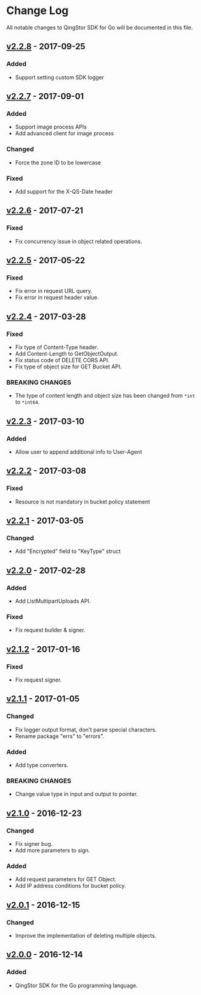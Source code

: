 # Change Log
All notable changes to QingStor SDK for Go will be documented in this file.

## [v2.2.8] - 2017-09-25

### Added

- Support setting custom SDK logger

## [v2.2.7] - 2017-09-01

### Added

- Support image process APIs
- Add advanced client for image process

### Changed

- Force the zone ID to be lowercase

### Fixed

- Add support for the X-QS-Date header

## [v2.2.6] - 2017-07-21

### Fixed

- Fix concurrency issue in object related operations.

## [v2.2.5] - 2017-05-22

### Fixed

- Fix error in request URL query.
- Fix error in request header value.

## [v2.2.4] - 2017-03-28

### Fixed

- Fix type of Content-Type header.
- Add Content-Length to GetObjectOutput.
- Fix status code of DELETE CORS API.
- Fix type of object size for GET Bucket API.

### BREAKING CHANGES

- The type of content length and object size has been changed from `*int` to `*int64`.

## [v2.2.3] - 2017-03-10

### Added

- Allow user to append additional info to User-Agent

## [v2.2.2] - 2017-03-08

### Fixed

- Resource is not mandatory in bucket policy statement

## [v2.2.1] - 2017-03-05

### Changed

- Add "Encrypted" field to  "KeyType" struct

## [v2.2.0] - 2017-02-28

### Added

- Add ListMultipartUploads API.

### Fixed

- Fix request builder & signer.

## [v2.1.2] - 2017-01-16

### Fixed

- Fix request signer.

## [v2.1.1] - 2017-01-05

### Changed

- Fix logger output format, don't parse special characters.
- Rename package "errs" to "errors".

### Added

- Add type converters.

### BREAKING CHANGES

- Change value type in input and output to pointer.

## [v2.1.0] - 2016-12-23

### Changed

- Fix signer bug.
- Add more parameters to sign.

### Added

- Add request parameters for GET Object.
- Add IP address conditions for bucket policy.

## [v2.0.1] - 2016-12-15

### Changed

- Improve the implementation of deleting multiple objects.

## [v2.0.0] - 2016-12-14

### Added

- QingStor SDK for the Go programming language.

[v2.2.8]: https://github.com/yunify/qingstor-sdk-go/compare/v2.2.7...v2.2.8
[v2.2.7]: https://github.com/yunify/qingstor-sdk-go/compare/v2.2.6...v2.2.7
[v2.2.6]: https://github.com/yunify/qingstor-sdk-go/compare/v2.2.5...v2.2.6
[v2.2.5]: https://github.com/yunify/qingstor-sdk-go/compare/v2.2.4...v2.2.5
[v2.2.4]: https://github.com/yunify/qingstor-sdk-go/compare/v2.2.3...v2.2.4
[v2.2.3]: https://github.com/yunify/qingstor-sdk-go/compare/v2.2.2...v2.2.3
[v2.2.2]: https://github.com/yunify/qingstor-sdk-go/compare/v2.2.1...v2.2.2
[v2.2.1]: https://github.com/yunify/qingstor-sdk-go/compare/v2.2.0...v2.2.1
[v2.2.0]: https://github.com/yunify/qingstor-sdk-go/compare/v2.1.2...v2.2.0
[v2.1.2]: https://github.com/yunify/qingstor-sdk-go/compare/v2.1.1...v2.1.2
[v2.1.1]: https://github.com/yunify/qingstor-sdk-go/compare/v2.1.0...v2.1.1
[v2.1.0]: https://github.com/yunify/qingstor-sdk-go/compare/v2.0.1...v2.1.0
[v2.0.1]: https://github.com/yunify/qingstor-sdk-go/compare/v2.0.0...v2.0.1
[v2.0.0]: https://github.com/yunify/qingstor-sdk-go/compare/v2.0.0...v2.0.0
